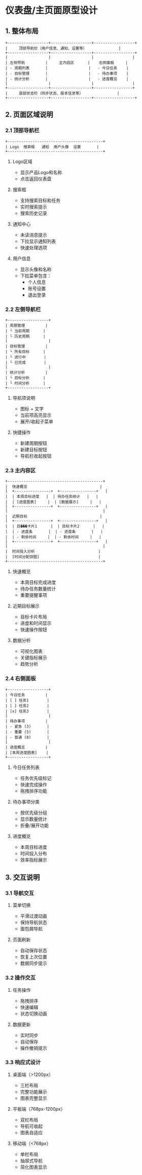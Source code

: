 # 仪表盘/主页面原型设计

## 1. 整体布局

```
+------------------+------------------+------------------+
|     顶部导航栏（用户信息、通知、设置等）              |
+------------------+------------------+------------------+
|                  |                  |                 |
| 左侧导航         |     主内容区      |    右侧面板     |
| - 周期列表       |                  |   - 今日任务    |
| - 目标管理       |                  |   - 待办事项    |
| - 统计分析       |                  |   - 进度概览    |
|                  |                  |                 |
+------------------+------------------+-----------------+
|     底部状态栏（同步状态、版本信息等）               |
+------------------+------------------+------------------+
```

## 2. 页面区域说明

### 2.1 顶部导航栏
```
+------------------------------------------+
| Logo  搜索框   通知  用户头像  设置       |
+------------------------------------------+
```

1. Logo区域
   - 显示产品Logo和名称
   - 点击返回仪表盘

2. 搜索框
   - 支持搜索目标和任务
   - 实时搜索提示
   - 搜索历史记录

3. 通知中心
   - 未读消息提示
   - 下拉显示通知列表
   - 快速处理选项

4. 用户信息
   - 显示头像和名称
   - 下拉菜单包含：
     - 个人信息
     - 账号设置
     - 退出登录

### 2.2 左侧导航栏
```
+------------------+
| 周期管理         |
| └ 当前周期      |
| └ 历史周期      |
|                  |
| 目标管理         |
| └ 所有目标      |
| └ 进行中        |
| └ 已完成        |
|                  |
| 统计分析         |
| └ 目标分析      |
| └ 时间分析      |
+------------------+
```

1. 导航项说明
   - 图标 + 文字
   - 当前项高亮显示
   - 展开/收起子菜单

2. 快捷操作
   - 新建周期按钮
   - 新建目标按钮
   - 导航栏收起按钮

### 2.3 主内容区
```
+------------------------------------------+
|  快速概览                                |
|  +----------------+  +----------------+   |
|  | 本周目标进度   |  | 待办任务统计   |   |
|  | [进度图表]     |  | [数据展示]     |   |
|  +----------------+  +----------------+   |
|                                          |
|  近期目标                                |
|  +----------------+  +----------------+   |
|  | 目���卡片1      |  | 目标卡片2      |   |
|  | - 进度条       |  | - 进度条       |   |
|  | - 剩余时间     |  | - 剩余时间     |   |
|  +----------------+  +----------------+   |
|                                          |
|  时间投入分析                            |
|  [时间分配饼图]                          |
+------------------------------------------+
```

1. 快速概览
   - 本周目标完成进度
   - 待办任务数量统计
   - 重要提醒事项

2. 近期目标展示
   - 目标卡片布局
   - 进度和时间显示
   - 快速操作按钮

3. 数据分析
   - 可视化图表
   - 关键指标展示
   - 趋势分析

### 2.4 右侧面板
```
+------------------+
| 今日任务         |
| [ ] 任务1        |
| [ ] 任务2        |
| [x] 任务3        |
|                  |
| 待办事项         |
| - 紧急 (3)       |
| - 重要 (5)       |
| - 普通 (8)       |
|                  |
| 进度概览         |
| [本周进度图表]    |
+------------------+
```

1. 今日任务列表
   - 任务优先级标记
   - 快速完成操作
   - 拖拽排序功能

2. 待办事项分类
   - 按优先级分组
   - 显示数量统计
   - 折叠/展开功能

3. 进度概览
   - 本周目标进度
   - 时间投入分布
   - 效率指标展示

## 3. 交互说明

### 3.1 导航交互
1. 菜单切换
   - 平滑过渡动画
   - 保持导航状态
   - 面包屑导航

2. 页面刷新
   - 自动保存状态
   - 恢复上次位置
   - 数据同步提示

### 3.2 操作交互
1. 任务操作
   - 拖拽排序
   - 快速编辑
   - 状态切换动画

2. 数据更新
   - 实时同步
   - 自动保存
   - 操作撤销提示

### 3.3 响应式设计
1. 桌面端（>1200px）
   - 三栏布局
   - 完整功能展示
   - 图表完整显示

2. 平板端（768px-1200px）
   - 双栏布局
   - 导航可收起
   - 图表自适应

3. 移动端（<768px）
   - 单栏布局
   - 抽屉式导航
   - 简化图表显示 